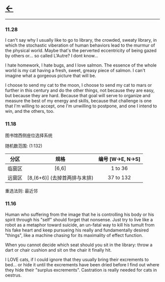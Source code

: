 # [<-](https://pkgu.github.io)

------------

### 11.28

I can't say why I usually like to go to library, the crowded, sweaty library, in which the stochastic viberation of human behaviors lead to the murmur of the physical world. Maybe that's the perverted eccentricity of being gazed by others or... so called L'Autre? I dont know... 

I hate homework, I hate bugs, and I love salmon. The essence of the whole world is my cat having a fresh, sweet, greasy piece of salmon. I can't imagine what a gorgeous picture that will be. 

I choose to send my cat to the moon, I choose to send my cat to mars or further in this century and do the other things, not because they are easy, but because they are hard. Because that goal will serve to organize and measure the best of my energy and skills, because that challenge is one that I'm willing to accept, one I'm  unwilling to postpone, and one I intend to win, and the others, too. 

### 11.18

图书馆西侧座位选择系统

随机数范围: (1:132)

| 分区 | 规格 | 编号 [W->E, N->S] |
| :---: | :---: | :---: |
| 临窗区 | [6,6] | 1 to 36 |
| 远窗区 | [8,(6+6)] (去掉首两排与末排) | 37 to 132 |

重选法则: 最近邻


### 11.16

Human who suffering from the image that he is controlling his body or his spirit through his "self" should forget that nonsense. Just try to live like a robot as a metaphor toward suicide, an un-fatal way to kill his tumult from his fake heart and keep pursueing his really and fundamentally desired "things", like a machine chasing for its maximality of effect function.

When you cannot decide which seat should you sit in the library: throw a dart or chair cushion and sit on the chair it finally hit. 

I LOVE cats, if I could ignore that they usually bring their excrements to bed... or hide it until the excrements have been dried before I find out where they hide their "surplus excrements". Castration is really needed for cats in oestrus. 
